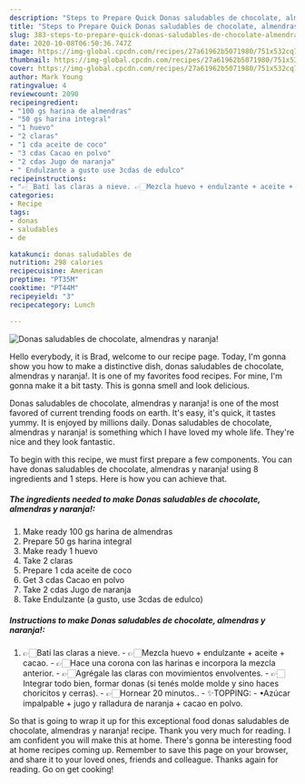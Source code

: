 ```yaml
---
description: "Steps to Prepare Quick Donas saludables de chocolate, almendras y naranja!"
title: "Steps to Prepare Quick Donas saludables de chocolate, almendras y naranja!"
slug: 383-steps-to-prepare-quick-donas-saludables-de-chocolate-almendras-y-naranja
date: 2020-10-08T06:50:36.747Z
image: https://img-global.cpcdn.com/recipes/27a61962b5071980/751x532cq70/donas-saludables-de-chocolate-almendras-y-naranja-foto-principal.jpg
thumbnail: https://img-global.cpcdn.com/recipes/27a61962b5071980/751x532cq70/donas-saludables-de-chocolate-almendras-y-naranja-foto-principal.jpg
cover: https://img-global.cpcdn.com/recipes/27a61962b5071980/751x532cq70/donas-saludables-de-chocolate-almendras-y-naranja-foto-principal.jpg
author: Mark Young
ratingvalue: 4
reviewcount: 2090
recipeingredient:
- "100 gs harina de almendras"
- "50 gs harina integral"
- "1 huevo"
- "2 claras"
- "1 cda aceite de coco"
- "3 cdas Cacao en polvo"
- "2 cdas Jugo de naranja"
- " Endulzante a gusto use 3cdas de edulco"
recipeinstructions:
- "👉🏻Batí las claras a nieve. 👉🏻Mezcla huevo + endulzante + aceite + cacao. 👉🏻Hace una corona con las harinas e incorpora la mezcla anterior. 👉🏻Agrégale las claras con movimientos envolventes. 👉🏻Integrar todo bien, formar donas (si tenés molde molde y sino haces choricitos y cerras). 👉🏻Hornear 20 minutos.. ✨TOPPING: •Azúcar impalpable + jugo y ralladura de naranja + cacao en polvo."
categories:
- Recipe
tags:
- donas
- saludables
- de

katakunci: donas saludables de 
nutrition: 298 calories
recipecuisine: American
preptime: "PT35M"
cooktime: "PT44M"
recipeyield: "3"
recipecategory: Lunch

---
```



![Donas saludables de chocolate, almendras y naranja!](https://img-global.cpcdn.com/recipes/27a61962b5071980/751x532cq70/donas-saludables-de-chocolate-almendras-y-naranja-foto-principal.jpg)

Hello everybody, it is Brad, welcome to our recipe page. Today, I'm gonna show you how to make a distinctive dish, donas saludables de chocolate, almendras y naranja!. It is one of my favorites food recipes. For mine, I'm gonna make it a bit tasty. This is gonna smell and look delicious.

Donas saludables de chocolate, almendras y naranja! is one of the most favored of current trending foods on earth. It's easy, it's quick, it tastes yummy. It is enjoyed by millions daily. Donas saludables de chocolate, almendras y naranja! is something which I have loved my whole life. They're nice and they look fantastic.




To begin with this recipe, we must first prepare a few components. You can have donas saludables de chocolate, almendras y naranja! using 8 ingredients and 1 steps. Here is how you can achieve that.

<!--inarticleads1-->

##### The ingredients needed to make Donas saludables de chocolate, almendras y naranja!:

1. Make ready 100 gs harina de almendras
1. Prepare 50 gs harina integral
1. Make ready 1 huevo
1. Take 2 claras
1. Prepare 1 cda aceite de coco
1. Get 3 cdas Cacao en polvo
1. Take 2 cdas Jugo de naranja
1. Take  Endulzante (a gusto, use 3cdas de edulco)




<!--inarticleads2-->

##### Instructions to make Donas saludables de chocolate, almendras y naranja!:

1. 👉🏻Batí las claras a nieve. - 👉🏻Mezcla huevo + endulzante + aceite + cacao. - 👉🏻Hace una corona con las harinas e incorpora la mezcla anterior. - 👉🏻Agrégale las claras con movimientos envolventes. - 👉🏻Integrar todo bien, formar donas (si tenés molde molde y sino haces choricitos y cerras). - 👉🏻Hornear 20 minutos.. - ✨TOPPING: - •Azúcar impalpable + jugo y ralladura de naranja + cacao en polvo.




So that is going to wrap it up for this exceptional food donas saludables de chocolate, almendras y naranja! recipe. Thank you very much for reading. I am confident you will make this at home. There's gonna be interesting food at home recipes coming up. Remember to save this page on your browser, and share it to your loved ones, friends and colleague. Thanks again for reading. Go on get cooking!
